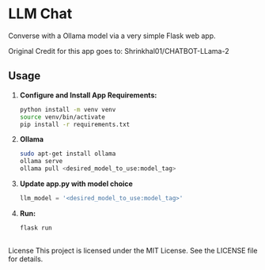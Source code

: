 # LLM Chat

Converse with a Ollama model via a very simple Flask web app.

Original Credit for this app goes to: Shrinkhal01/CHATBOT-LLama-2
  
## Usage

1. **Configure and Install App Requirements:**
   ```bash 
   python install -m venv venv
   source venv/bin/activate
   pip install -r requirements.txt
2. **Ollama**
   ```bash
   sudo apt-get install ollama
   ollama serve
   ollama pull <desired_model_to_use:model_tag>
3. **Update app.py with model choice**
   ```python
   llm_model = '<desired_model_to_use:model_tag>'
4. **Run:**
   ```bash
   flask run
  
License
This project is licensed under the MIT License. See the LICENSE file for details.
 